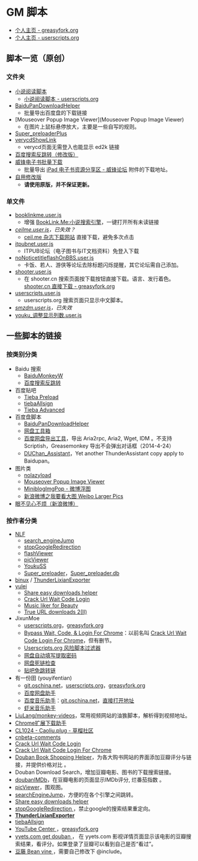GM 脚本
========

- [个人主页 - greasyfork.org][0]
- [个人主页 - userscripts.org][1]

脚本一览（原创）
---------------

### 文件夹

- [小说阅读脚本](MyNovelReader)
    - [小说阅读脚本 - userscripts.org][2]
- [BaiduPanDownloadHelper](BaiduPanDownloadHelper)
    - 批量导出百度盘的下载链接
- [Mouseover Popup Image Viewer](Mouseover Popup Image Viewer)
    - 在图片上鼠标悬停放大，主要是一些自写的规则。
- [Super_preloaderPlus](Super_preloaderPlus)
- [verycdShowLink](verycdShowLink)
    - verycd页面无需登入也能显示 ed2k 链接
- [百度搜索反跳转（修改版）](百度搜索反跳转（修改版）)
- [威锋电子书批量下载](威锋电子书批量下载)
    - 批量导出 [iPad 电子书资源分享区 - 威锋论坛][] 附件的下载地址。
- [自用修改版](自用修改版)
    - **请使用原版，并不保证更新。**

### 单文件

- [booklinkme.user.js](booklinkme.user.js)
    - 增强 [BookLink.Me:小说搜索引擎][]，一键打开所有未读链接
- *[ceilme.user.js](ceilme.user.js)，已失效？*
    - [ceil.me 杂志下载网站][3] 直接下载，避免多次点击
- [itpubnet.user.js](itpubnet.user.js)
    - ITPUB论坛（电子图书与IT文档资料）免登入下载
- [noNoticetitleflashOnBBS.user.js](noNoticetitleflashOnBBS.user.js)
    - 卡饭、若人、游侠等论坛去除标题闪烁提醒，其它论坛需自己添加。
- [shooter.user.js](shooter.user.js)
    - 在 shooter.cn 搜索页面按下载按钮直接下载。语言、发行着色。[shooter.cn 直接下载 - greasyfork.org][4]
- [userscripts.user.js](userscripts.user.js)
    - userscripts.org 搜索页面只显示中文脚本。
- *[smzdm.user.js](smzdm.user.js)，已失效*
- [youku_调整显示列数.user.js](youku_调整显示列数.user.js)


一些脚本的链接
-------------

### 按类别分类

- Baidu 搜索
    - [BaiduMonkeyW][5]
    - [百度搜索反跳转][6]
- 百度贴吧
    - [Tieba Preload][7]
    - [tiebaAllsign][8]
    - [Tieba Advanced][9]
- 百度盘脚本
    - [BaiduPanDownloadHelper][10]
    - [网盘工具箱][11]
    - [百度网盘导出工具][12]，导出 Aria2rpc, Aria2, Wget, IDM 。不支持 Scriptish，Greasemonkey 导出不会弹出对话框（2014-4-24）
    - [DUChan_Assistant][13]，Yet another ThunderAssistant copy apply to Baidupan。
- 图片类
    - [nolazyload][14]
    - [Mouseover Popup Image Viewer][15]
    - [MiniblogImgPop - 微博浮图][16]
    - [新浪微博之我要看大图 Weibo Larger Pics][17]
- [眼不见心不烦（新浪微博）][18]

### 按作者分类

- [NLF][19]
	- [search_engineJump][20]
	- [stopGoogleRedirection][21]
    - [flashViewer][22]
    - [picViewer][23]
    - [YoukuSS][24]
    - [Super_preloader][25]，[Super_preloader.db][26]
- [binux][27] / [ThunderLixianExporter][28]
- [yulei][29]
    - [Share easy downloads helper][30]
    - [Crack Url Wait Code Login][31]
    - [Music liker for Beauty][32]
    - [True URL downloads 2(Ⅱ)][33]
- JixunMoe
	- [userscripts.org][34]，[greasyfork.org][35]
	- [Bypass Wait, Code, & Login For Chrome][36]：以前名叫 [Crack Url Wait Code Login For Chrome][37]，但有删节。
    - [Userscripts.org 风险脚本过滤器][38]
    - [网盘自动填写提取密码][39]
    - [网盘死链检查][40]
    - [贴吧免跳转链][41]
- 有一份田 (youyifentian)
	- [git.oschina.net][42]，[userscripts.org][43]，[greasyfork.org][44]
	- [百度网盘助手][45]
	- [百度音乐助手][46]：[git.oschina.net][47]，[直接打开地址][48]
	- [虾米音乐助手][49]
- [LiuLang/monkey-videos][50]，常用视频网站的油㺅脚本，解析得到视频地址。
- [Chrome扩展下载助手][51]
- [CL1024 - Caoliu.plug - 草榴社区][52]
- [cnbeta-comments][53]
- [Crack Url Wait Code Login][54]
- [Crack Url Wait Code Login For Chrome][55]
- [Douban Book Shopping Helper][56]，为各大购书网站的界面添加豆瓣评分与链接，并提供价格对比 。
- Douban Download Search，增加豆瓣电影、图书的下载搜索链接。
- [doubanIMDb][57]，在豆瓣电影的页面显示IMDb评分, 烂番茄指数 。
- [picViewer][58]，围观图。
- [searchEngineJump][59]，方便的在各个引擎之间跳转。
- [Share easy downloads helper ][60]
- [stopGoogleRedirection ][61]，禁止google的搜索结果重定向。
- **[ThunderLixianExporter][62]**
- [tiebaAllsign][63]
- [YouTube Center ][64]，[greasyfork.org][65]
- [yyets.com get douban ][66]， 在 yyets.com 影视详情页面显示该电影的豆瓣搜索结果，看评分。如果登录了豆瓣可以看到自己是否“看过”。
- [豆藤 Bean vine ][67]，需要自己修改下 @include。


[BookLink.Me:小说搜索引擎]: http://booklink.me/
[iPad 电子书资源分享区 - 威锋论坛]: http://bbs.feng.com/thread-htm-fid-224.html

[0]: https://greasyfork.org/users/145-ywzhaiqi
[1]: http://userscripts.org:8080/users/138842/scripts
[2]: http://userscripts.org:8080/scripts/show/165951
[3]: http://www.ceil.me/
[4]: https://greasyfork.org/scripts/304
[5]: http://userscripts.org/scripts/show/131861
[6]: http://userscripts.org/scripts/show/161812
[7]: http://userscripts.org/scripts/show/423917
[8]: http://userscripts.org/scripts/show/141939
[9]: http://userscripts.org/scripts/show/152918
[10]: http://userscripts.org:8080/scripts/show/162138
[11]: http://userscripts.org:8080/scripts/show/159911
[12]: http://userscripts.org:8080/scripts/show/178301
[13]: http://userscripts.org:8080/scripts/show/141767
[14]: http://userscripts.org/scripts/show/151249
[15]: http://userscripts.org/scripts/show/109262
[16]: http://userscripts.org/scripts/show/83994
[17]: http://userscripts.org/scripts/show/173273
[18]: https://greasyfork.org/scripts/1708-%E7%9C%BC%E4%B8%8D%E8%A7%81%E5%BF%83%E4%B8%8D%E7%83%A6-%E6%96%B0%E6%B5%AA%E5%BE%AE%E5%8D%9A/
[19]: http://userscripts.org:8080/users/202260/scripts
[20]: http://userscripts.org:8080/scripts/show/84970
[21]: http://userscripts.org:8080/scripts/show/186798
[22]: http://userscripts.org:8080/scripts/show/187351
[23]: http://userscripts.org:8080/scripts/show/105741
[24]: http://userscripts.org:8080/scripts/show/84972
[25]: http://userscripts.org:8080/scripts/show/84937
[26]: http://userscripts.org:8080/scripts/show/93080
[27]: https://github.com/binux
[28]: https://github.com/binux/ThunderLixianExporter
[29]: http://userscripts.org:8080/users/494707/scripts
[30]: http://userscripts.org:8080/scripts/show/155175
[31]: http://userscripts.org:8080/scripts/show/153190
[32]: http://userscripts.org:8080/scripts/show/161719
[33]: http://userscripts.org:8080/scripts/show/157556
[34]: http://userscripts.org:8080/users/474953/scripts
[35]: https://greasyfork.org/users/44-jixunmoe
[36]: https://greasyfork.org/scripts/125-bypass-wait-code-login-for-chrome
[37]: http://userscripts.org:8080/scripts/show/157621
[38]: http://userscripts.org:8080/scripts/show/164600
[39]: https://greasyfork.org/scripts/1002-%E7%BD%91%E7%9B%98%E8%87%AA%E5%8A%A8%E5%A1%AB%E5%86%99%E6%8F%90%E5%8F%96%E5%AF%86%E7%A0%81
[40]: https://greasyfork.org/scripts/1262-%E7%BD%91%E7%9B%98%E6%AD%BB%E9%93%BE%E6%A3%80%E6%9F%A5
[41]: https://greasyfork.org/scripts/126-%E8%B4%B4%E5%90%A7%E5%85%8D%E8%B7%B3%E8%BD%AC%E9%93%BE
[42]: http://git.oschina.net/youyifentian
[43]: http://userscripts.org:8080/users/528225/scripts
[44]: https://greasyfork.org/users/297-%E6%9C%89%E4%B8%80%E4%BB%BD%E7%94%B0
[45]: https://greasyfork.org/scripts/986-%E7%99%BE%E5%BA%A6%E7%BD%91%E7%9B%98%E5%8A%A9%E6%89%8B
[46]: https://greasyfork.org/scripts/483-%E7%99%BE%E5%BA%A6%E9%9F%B3%E4%B9%90%E5%8A%A9%E6%89%8B
[47]: http://git.oschina.net/youyifentian/script_baidumusic
[48]: http://git.oschina.net/youyifentian/script_baidumusic/raw/master/baidumusicscript.js
[49]: https://greasyfork.org/scripts/987-%E8%99%BE%E7%B1%B3%E9%9F%B3%E4%B9%90%E5%8A%A9%E6%89%8B
[50]: https://github.com/LiuLang/monkey-videos
[51]: http://userscripts.org:8080/scripts/show/156472
[52]: http://userscripts.org:8080/scripts/show/151695
[53]: http://userscripts.org:8080/scripts/show/152818
[54]: http://userscripts.org:8080/scripts/show/153190
[55]: http://userscripts.org:8080/scripts/show/157621
[56]: http://userscripts.org:8080/scripts/show/172327
[57]: http://userscripts.org:8080/scripts/show/103552
[58]: http://userscripts.org:8080/scripts/show/105741
[59]: http://userscripts.org:8080/scripts/show/84970
[60]: http://userscripts.org:8080/scripts/show/155175
[61]: http://userscripts.org:8080/scripts/show/186798
[62]: http://binux.github.io/ThunderLixianExporter/
[63]: https://greasyfork.org/scripts/152-tiebaallsign
[64]: http://userscripts.org:8080/scripts/show/114002
[65]: https://greasyfork.org/scripts/943-youtube-center
[66]: http://userscripts.org:8080/scripts/show/131503
[67]: http://userscripts.org:8080/scripts/show/49911
